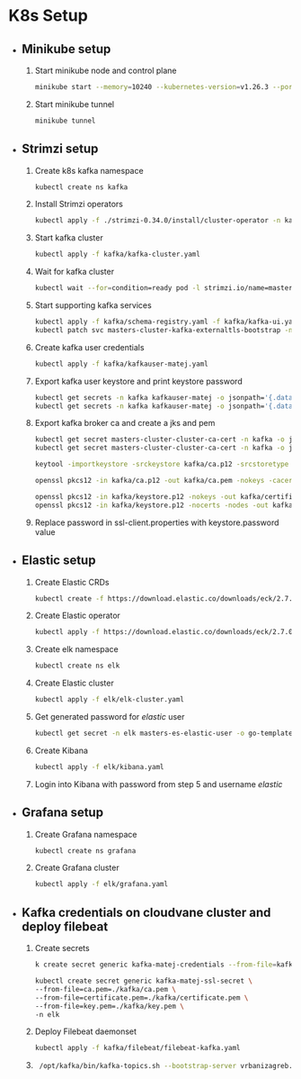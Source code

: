 # K8s Setup

- ## Minikube setup

    1. Start minikube node and control plane

        ```bash
        minikube start --memory=10240 --kubernetes-version=v1.26.3 --ports=30096:30096
        ```

    2. Start minikube tunnel

        ```bash
        minikube tunnel
        ```

    <!-- 3. Start minikube registry

        ```bash
        minikube addons enable registry
        ``` -->

- ## Strimzi setup

    1. Create k8s kafka namespace

        ```bash
        kubectl create ns kafka
        ```

    2. Install Strimzi operators

        ```bash
        kubectl apply -f ./strimzi-0.34.0/install/cluster-operator -n kafka
        ```

    3. Start kafka cluster

        ```bash
        kubectl apply -f kafka/kafka-cluster.yaml
        ```

    4. Wait for kafka cluster

        ```bash
        kubectl wait --for=condition=ready pod -l strimzi.io/name=masters-cluster-kafka -n kafka
        ```

    5. Start supporting kafka services

        ```bash
        kubectl apply -f kafka/schema-registry.yaml -f kafka/kafka-ui.yaml
        kubectl patch svc masters-cluster-kafka-externaltls-bootstrap -n kafka --type='json' -p='[{"op": "replace", "path": "/spec/ports/0/nodePort", "value":30096}]'
        ```

    6. Create kafka user credentials

        ```bash
        kubectl apply -f kafka/kafkauser-matej.yaml
        ```

    7. Export kafka user keystore and print keystore password

        ```bash
        kubectl get secrets -n kafka kafkauser-matej -o jsonpath='{.data.user\.p12}' | base64 -d > kafka/keystore.p12
        kubectl get secrets -n kafka kafkauser-matej -o jsonpath='{.data.user\.password}' | base64 -d > kafka/keystore.password
        ```

    8. Export kafka broker ca and create a jks and pem

        ```bash
        kubectl get secret masters-cluster-cluster-ca-cert -n kafka -o jsonpath='{.data.ca\.p12}' | base64 --decode > kafka/ca.p12
        kubectl get secret masters-cluster-cluster-ca-cert -n kafka -o jsonpath='{.data.ca\.password}' | base64 --decode > kafka/ca.password

        keytool -importkeystore -srckeystore kafka/ca.p12 -srcstoretype PKCS12 -srcstorepass $(cat kafka/ca.password) -destkeystore kafka/ca.jks -deststoretype JKS -deststorepass kafkapass

        openssl pkcs12 -in kafka/ca.p12 -out kafka/ca.pem -nokeys -cacerts -passin pass:$(cat kafka/ca.password)

        openssl pkcs12 -in kafka/keystore.p12 -nokeys -out kafka/certificate.pem -passin pass:$(cat kafka/keystore.password)
        openssl pkcs12 -in kafka/keystore.p12 -nocerts -nodes -out kafka/key.pem -passin pass:$(cat kafka/keystore.password)
        ```

    9. Replace password in ssl-client.properties with keystore.password value

- ## Elastic setup

    1. Create Elastic CRDs

        ```bash
        kubectl create -f https://download.elastic.co/downloads/eck/2.7.0/crds.yaml
        ```

    2. Create Elastic operator

        ```bash
        kubectl apply -f https://download.elastic.co/downloads/eck/2.7.0/operator.yaml
        ```

    3. Create elk namespace

        ```bash
        kubectl create ns elk
        ```

    4. Create Elastic cluster

        ```bash
        kubectl apply -f elk/elk-cluster.yaml
        ```

    5. Get generated password for *elastic* user

        ```bash
        kubectl get secret -n elk masters-es-elastic-user -o go-template='{{.data.elastic | base64decode}}'
        ```

    6. Create Kibana

        ```bash
        kubectl apply -f elk/kibana.yaml
        ```

    7. Login into Kibana with password from step 5 and username *elastic*

- ## Grafana setup

    1. Create Grafana namespace

        ```bash
        kubectl create ns grafana
        ```

    2. Create Grafana cluster

        ```bash
        kubectl apply -f elk/grafana.yaml
        ```

- ## Kafka credentials on cloudvane cluster and deploy filebeat

    1. Create secrets

        ```bash
        k create secret generic kafka-matej-credentials --from-file=kafka/ca.jks --from-file=kafka/keystore.p12 --from-file=kafka/keystore.password --from-file=kafka/ssl-client.properties -n kafka

        kubectl create secret generic kafka-matej-ssl-secret \
        --from-file=ca.pem=./kafka/ca.pem \
        --from-file=certificate.pem=./kafka/certificate.pem \
        --from-file=key.pem=./kafka/key.pem \
        -n elk
        ```

    2. Deploy Filebeat daemonset

        ```bash
        kubectl apply -f kafka/filebeat/filebeat-kafka.yaml
        ```

    3. ```bash
        /opt/kafka/bin/kafka-topics.sh --bootstrap-server vrbanizagreb.ddns.net:30096 --command-config ssl-client.properties --list
        ```
